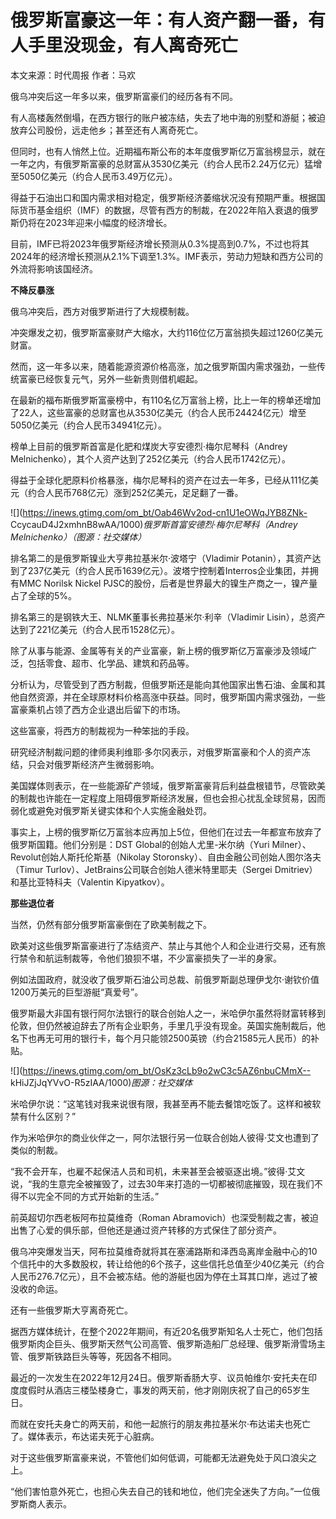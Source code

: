 # 俄罗斯富豪这一年：有人资产翻一番，有人手里没现金，有人离奇死亡

本文来源：时代周报 作者：马欢

俄乌冲突后这一年多以来，俄罗斯富豪们的经历各有不同。

有人高楼轰然倒塌，在西方银行的账户被冻结，失去了地中海的别墅和游艇；被迫放弃公司股份，远走他乡；甚至还有人离奇死亡。

但同时，也有人悄然上位。近期福布斯公布的本年度俄罗斯亿万富翁榜显示，就在一年之内，有俄罗斯富豪的总财富从3530亿美元（约合人民币2.24万亿元）猛增至5050亿美元（约合人民币3.49万亿元）。

得益于石油出口和国内需求相对稳定，俄罗斯经济萎缩状况没有预期严重。根据国际货币基金组织（IMF）的数据，尽管有西方的制裁，在2022年陷入衰退的俄罗斯仍将在2023年迎来小幅度的经济增长。

目前，IMF已将2023年俄罗斯经济增长预测从0.3%提高到0.7%，不过也将其2024年的经济增长预测从2.1%下调至1.3%。IMF表示，劳动力短缺和西方公司的外流将影响该国经济。

**不降反暴涨**

俄乌冲突后，西方对俄罗斯进行了大规模制裁。

冲突爆发之初，俄罗斯富豪财产大缩水，大约116位亿万富翁损失超过1260亿美元财富。

然而，这一年多以来，随着能源资源价格高涨，加之俄罗斯国内需求强劲，一些传统富豪已经恢复元气，另外一些新贵则借机崛起。

在最新的福布斯俄罗斯富豪榜中，有110名亿万富翁上榜，比上一年的榜单还增加了22人，这些富豪的总财富也从3530亿美元（约合人民币24424亿元）增至5050亿美元（约合人民币34941亿元）。

榜单上目前的俄罗斯首富是化肥和煤炭大亨安德烈·梅尔尼琴科（Andrey Melnichenko），其个人资产达到了252亿美元（约合人民币1742亿元）。

得益于全球化肥原料价格暴涨，梅尔尼琴科的资产在过去一年多，已经从111亿美元（约合人民币768亿元）涨到252亿美元，足足翻了一番。

![](https://inews.gtimg.com/om_bt/Oab46Wv2od-cn1U1eOWqJYB8ZNk-
CcycauD4J2xmhnB8wAA/1000)_俄罗斯首富安德烈·梅尔尼琴科（Andrey Melnichenko）（图源：社交媒体）_

排名第二的是俄罗斯镍业大亨弗拉基米尔·波塔宁（Vladimir
Potanin），其资产达到了237亿美元（约合人民币1639亿元）。波塔宁控制着Interros企业集团，并拥有MMC Norilsk Nickel
PJSC的股份，后者是世界最大的镍生产商之一，镍产量占了全球的5%。

排名第三的是钢铁大王、NLMK董事长弗拉基米尔·利辛（Vladimir Lisin），总资产达到了221亿美元（约合人民币1528亿元）。

除了从事与能源、金属等有关的产业富豪，新上榜的俄罗斯亿万富豪涉及领域广泛，包括零食、超市、化学品、建筑和药品等。

分析认为，尽管受到了西方制裁，但俄罗斯还是能向其他国家出售石油、金属和其他自然资源，并在全球原材料价格高涨中获益。同时，俄罗斯国内需求强劲，一些富豪乘机占领了西方企业退出后留下的市场。

这些富豪，将西方的制裁视为一种笨拙的手段。

研究经济制裁问题的律师奥利维耶·多尔冈表示，对俄罗斯富豪和个人的资产冻结，只会对俄罗斯经济产生微弱影响。

美国媒体则表示，在一些能源矿产领域，俄罗斯富豪背后利益盘根错节，尽管欧美的制裁也许能在一定程度上阻碍俄罗斯经济发展，但也会担心扰乱全球贸易，因而弱化或避免对俄罗斯关键实体和个人实施金融处罚。

事实上，上榜的俄罗斯亿万富翁本应再加上5位，但他们在过去一年都宣布放弃了俄罗斯国籍。他们分别是：DST Global的创始人尤里-米尔纳（Yuri
Milner）、Revolut创始人斯托伦斯基（Nikolay Storonsky）、自由金融公司创始人图尔洛夫（Timur
Turlov）、JetBrains公司联合创始人德米特里耶夫（Sergei Dmitriev）和基比亚特科夫（Valentin Kipyatkov）。

**那些退位者**

当然，仍然有部分俄罗斯富豪倒在了欧美制裁之下。

欧美对这些俄罗斯富豪进行了冻结资产、禁止与其他个人和企业进行交易，还有旅行禁令和航运制裁等，令他们狼狈不堪，不少富豪损失了一半的身家。

例如法国政府，就没收了俄罗斯石油公司总裁、前俄罗斯副总理伊戈尔·谢钦价值1200万美元的巨型游艇“真爱号”。

俄罗斯最大非国有银行阿尔法银行的联合创始人之一，米哈伊尔虽然将财富转移到伦敦，但仍然被迫辞去了所有企业职务，手里几乎没有现金。英国实施制裁后，他名下也再无可用的银行卡，每个月只能领2500英镑（约合21585元人民币）的补贴。

![](https://inews.gtimg.com/om_bt/OsKz3cLb9o2wC3c5AZ6nbuCMmX--
kHiJZjJqYVvO-R5zIAA/1000)_图源：社交媒体_

米哈伊尔说：“这笔钱对我来说很有限，我甚至再不能去餐馆吃饭了。这样和被软禁有什么区别？”

作为米哈伊尔的商业伙伴之一，阿尔法银行另一位联合创始人彼得·艾文也遭到了类似的制裁。

“我不会开车，也雇不起保洁人员和司机，未来甚至会被驱逐出境。”彼得·艾文说，“我的生意完全被摧毁了，过去30年来打造的一切都被彻底摧毁，现在我们不得不以完全不同的方式开始新的生活。”

前英超切尔西老板阿布拉莫维奇（Roman Abramovich）也深受制裁之害，被迫出售了心爱的俱乐部，但他还是通过资产转移的方式保住了部分资产。

俄乌冲突爆发当天，阿布拉莫维奇就将其在塞浦路斯和泽西岛离岸金融中心的10个信托中的大多数股权，转让给他的6个孩子，这些信托总值至少40亿美元（约合人民币276.7亿元），且不会被冻结。他的游艇也因为停在土耳其口岸，逃过了被没收的命运。

还有一些俄罗斯大亨离奇死亡。

据西方媒体统计，在整个2022年期间，有近20名俄罗斯知名人士死亡，他们包括俄罗斯肉企巨头、俄罗斯天然气公司高管、俄罗斯造船厂总经理、俄罗斯滑雪场主管、俄罗斯铁路巨头等等，死因各不相同。

最近的一次发生在2022年12月24日。俄罗斯香肠大亨、议员帕维尔·安托夫在印度度假时从酒店三楼坠楼身亡，事发的两天前，他才刚刚庆祝了自己的65岁生日。

而就在安托夫身亡的两天前，和他一起旅行的朋友弗拉基米尔·布达诺夫也死亡了。媒体表示，布达诺夫死于心脏病。

对于这些俄罗斯富豪来说，不管他们如何低调，可能都无法避免处于风口浪尖之上。

“他们害怕意外死亡，也担心失去自己的钱和地位，他们完全迷失了方向。”一位俄罗斯商人表示。

